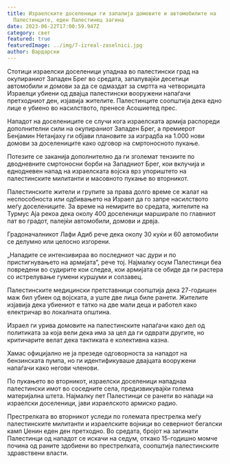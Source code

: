 ```yaml
---
title: Израелските доселеници ги запалија домовите и автомобилите на
  Палестинците, еден Палестинец загина
date: 2023-06-22T17:00:59.947Z
category: свет
featured: true
featuredImage: ../img/7-izreal-zaselnici.jpg
author: Вардарски
---
```

Стотици израелски доселеници упаднаа во палестински град на окупираниот Западен Брег во средата, запалувајќи десетици автомобили и домови за да се одмаздат за смртта на четворицата Израелци убиени од двајца палестински вооружени напаѓачи претходниот ден, изјавија жителите. Палестинците соопштија дека едно лице е убиено во насилството, пренесе Асошиетед прес.

Нападот на доселениците се случи кога израелската армија распореди дополнителни сили на окупираниот Западен Брег, а премиерот Бенјамин Нетанјаху ги објави плановите за изградба на 1.000 нови домови за доселениците како одговор на смртоносното пукање.

Потезите се заканија дополнително да ги зголемат тензиите по дводневните смртоносни борби на Западниот Брег, кои вклучија и еднодневен напад на израелската војска врз упориштето на палестинските милитанти и масовното пукање во вторникот.

Палестинските жители и групите за права долго време се жалат на неспособноста или одбивањето на Израел да го запре насилството меѓу доселениците. За време на немирите во средата, жителите на Турмус Аја рекоа дека околу 400 доселеници марширале по главниот пат во градот, палејќи автомобили, домови и дрвја.

Градоначалникот Лафи Адиб рече дека околу 30 куќи и 60 автомобили се делумно или целосно изгорени.

„Нападите се интензивираа во последниот час дури и по пристигнувањето на армијата“, рече тој. Најмалку осум Палестинци беа повредени во судирите кои следеа, кои армијата се обиде да ги растера со истрелување гумени куршуми и солзавец.

Палестинските медицински претставници соопштија дека 27-годишен маж бил убиен од војската, а уште две лица биле ранети. Жителите изјавија дека убиениот е татко на две мали деца и работел како електричар во локалната општина.

Израел ги урива домовите на палестинските напаѓачи како дел од политиката за која вели дека има за цел да ги одврати другите, но критичарите велат дека тактиката е колективна казна.

Хамас официјално не ја презеде одговорноста за нападот на бензинската пумпа, но ги идентификуваше двајцата вооружени напаѓачи како негови членови.

По пукањето во вторникот, израелски доселеници нападнаа палестински имот во соседните села, предизвикувајќи голема материјална штета. Најмалку пет Палестинци се ранети во напади на израелски доселеници, јави израелското армиско радио.

Престрелката во вторникот уследи по големата престрелка меѓу палестинските милитанти и израелските војници во северниот бегалски камп Џенин еден ден претходно. Во средата, бројот на загинати Палестинци од нападот се искачи на седум, откако 15-годишно момче почина од раните здобиени во престрелката, соопштија палестинските здравствени власти.